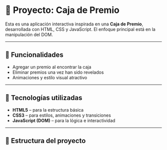 # 🎁 Proyecto: Caja de Premio

Esta es una aplicación interactiva inspirada en una **Caja de Premio**, desarrollada con HTML, CSS y JavaScript. El enfoque principal está en la manipulación del DOM.

---

## 🚀 Funcionalidades

- Agregar un premio al encontrar la caja 
- Eliminar premios una vez han sido revelados  
- Animaciones y estilo visual atractivo

---

## 🧠 Tecnologías utilizadas

- **HTML5** – para la estructura básica  
- **CSS3** – para estilos, animaciones y transiciones  
- **JavaScript (DOM)** – para la lógica e interactividad

---

## 📂 Estructura del proyecto
